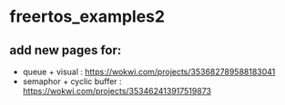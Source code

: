 # freertos_examples2

add new pages for:
---
-  queue + visual : https://wokwi.com/projects/353682789588183041
-  semaphor + cyclic buffer : https://wokwi.com/projects/353462413917519873
